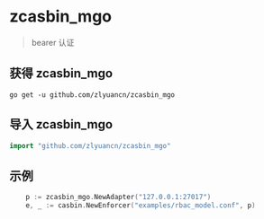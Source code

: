 
# zcasbin_mgo
> bearer 认证

## 获得 zcasbin_mgo
` go get -u github.com/zlyuancn/zcasbin_mgo `

## 导入 zcasbin_mgo
```go
import "github.com/zlyuancn/zcasbin_mgo"
```

## 示例

```go
    p := zcasbin_mgo.NewAdapter("127.0.0.1:27017")
    e, _ := casbin.NewEnforcer("examples/rbac_model.conf", p)
```
